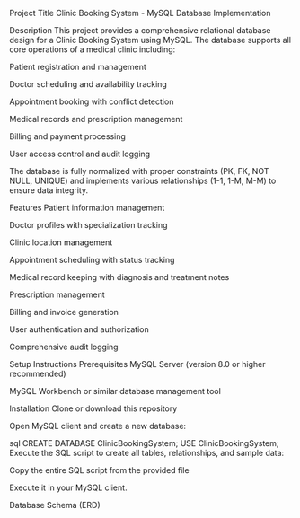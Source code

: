 Project Title
Clinic Booking System - MySQL Database Implementation

Description
This project provides a comprehensive relational database design for a Clinic Booking System using MySQL. The database supports all core operations of a medical clinic including:

Patient registration and management

Doctor scheduling and availability tracking

Appointment booking with conflict detection

Medical records and prescription management

Billing and payment processing

User access control and audit logging

The database is fully normalized with proper constraints (PK, FK, NOT NULL, UNIQUE) and implements various relationships (1-1, 1-M, M-M) to ensure data integrity.

Features
Patient information management

Doctor profiles with specialization tracking

Clinic location management

Appointment scheduling with status tracking

Medical record keeping with diagnosis and treatment notes

Prescription management

Billing and invoice generation

User authentication and authorization

Comprehensive audit logging

Setup Instructions
Prerequisites
MySQL Server (version 8.0 or higher recommended)

MySQL Workbench or similar database management tool

Installation
Clone or download this repository

Open MySQL client and create a new database:

sql
CREATE DATABASE ClinicBookingSystem;
USE ClinicBookingSystem;
Execute the SQL script to create all tables, relationships, and sample data:

Copy the entire SQL script from the provided file

Execute it in your MySQL client.

Database Schema (ERD)
